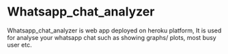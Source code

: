 # Whatsapp_chat_analyzer
Whatsapp_chat_analyzer is web app deployed on heroku platform, It is used for analyse your whatsapp chat such as showing  graphs/ plots, most busy user etc.

